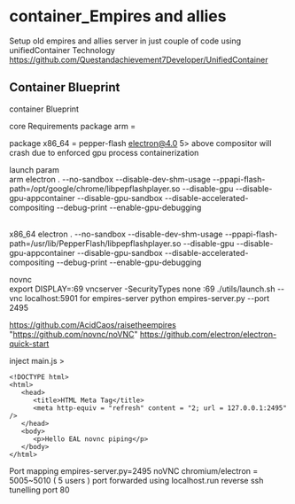 # container_Empires and allies
Setup old empires and allies server in just couple of code using unifiedContainer Technology <br>
https://github.com/Questandachievement7Developer/UnifiedContainer

## Container Blueprint
container Blueprint


core Requirements
package arm = 

package x86_64 = pepper-flash
electron@4.0
5> above compositor will crash due to enforced gpu process containerization

launch param
<br>
arm
electron . --no-sandbox --disable-dev-shm-usage --ppapi-flash-path=/opt/google/chrome/libpepflashplayer.so --disable-gpu --disable-gpu-appcontainer --disable-gpu-sandbox --disable-accelerated-compositing --debug-print --enable-gpu-debugging

<br>
x86_64
electron . --no-sandbox --disable-dev-shm-usage --ppapi-flash-path=/usr/lib/PepperFlash/libpepflashplayer.so --disable-gpu --disable-gpu-appcontainer --disable-gpu-sandbox --disable-accelerated-compositing --debug-print --enable-gpu-debugging <br>


novnc <br>
export DISPLAY=:69
vncserver -SecurityTypes none :69
./utils/launch.sh --vnc localhost:5901
for empires-server
python empires-server.py --port 2495

https://github.com/AcidCaos/raisetheempires
"https://github.com/novnc/noVNC"
https://github.com/electron/electron-quick-start




inject main.js >

```
<!DOCTYPE html>
<html>
   <head>
      <title>HTML Meta Tag</title>
      <meta http-equiv = "refresh" content = "2; url = 127.0.0.1:2495" />
   </head>
   <body>
      <p>Hello EAL novnc piping</p>
   </body>
</html>

```

Port mapping 
empires-server.py=2495
noVNC chromium/electron = 5005~5010 ( 5 users )
port forwarded using localhost.run reverse ssh tunelling port 80
